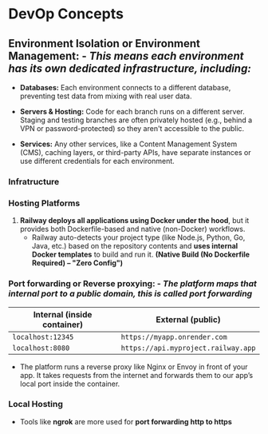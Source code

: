 # **DevOp Concepts**

## **Environment Isolation or Environment Management: -** _This means each environment has its own dedicated infrastructure, including:_

- **Databases:** Each environment connects to a different database, preventing test data from mixing with real user data.

- **Servers & Hosting:** Code for each branch runs on a different server. Staging and testing branches are often privately hosted (e.g., behind a VPN or password-protected) so they aren't accessible to the public.

- **Services:** Any other services, like a Content Management System (CMS), caching layers, or third-party APIs, have separate instances or use different credentials for each environment.

### **Infratructure**

### **Hosting Platforms**

1. **Railway deploys all applications using Docker under the hood**, but it provides both Dockerfile-based and native (non-Docker) workflows.
   - Railway auto-detects your project type (like Node.js, Python, Go, Java, etc.) based on the repository contents and **uses internal Docker templates** to build and run it. **(Native Build (No Dockerfile Required) – "Zero Config")**

### **Port forwarding or Reverse proxying: -** _The platform maps that internal port to a public domain, this is called port forwarding_

| Internal (inside container) | External (public)                   |
| --------------------------- | ----------------------------------- |
| `localhost:12345`           | `https://myapp.onrender.com`        |
| `localhost:8080`            | `https://api.myproject.railway.app` |

- The platform runs a reverse proxy like Nginx or Envoy in front of your app. It takes requests from the internet and forwards them to our app’s local port inside the container.

### **Local Hosting**

- Tools like **ngrok** are more used for **port forwarding http to https**
